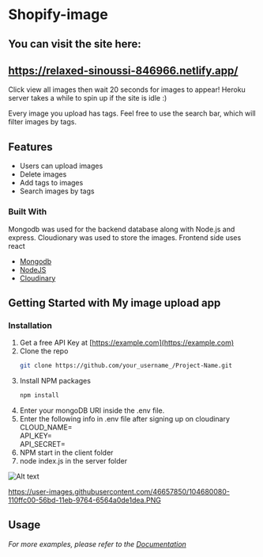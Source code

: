 # Shopify-image
## You can visit the site here:
## https://relaxed-sinoussi-846966.netlify.app/
Click view all images then wait 20 seconds for images to appear! Heroku server takes a while to spin up if the site is idle :)

Every image you upload has tags. Feel free to use the search bar, which will filter images by tags.


<!-- ABOUT THE PROJECT -->
## Features

* Users can upload images
* Delete images
* Add tags to images
* Search images by tags

### Built With

Mongodb was used for the backend database along with Node.js and express. Cloudionary was used to store the images.
Frontend side uses react

* [Mongodb](https://www.mongodb.com/)
* [NodeJS](https://nodejs.org/en/download/)
* [Cloudinary](https://cloudinary.com/users/login)
## Getting Started with My image upload app

### Installation

1. Get a free API Key at [https://example.com](https://example.com)
2. Clone the repo
   ```sh
   git clone https://github.com/your_username_/Project-Name.git
   ```
3. Install NPM packages
   ```sh
   npm install
   ```
4. Enter your mongoDB URI inside the .env file.
5. Enter the following info in .env file after signing up on cloudinary
CLOUD_NAME=        
  API_KEY=            
  API_SECRET=        
5. NPM start in the client folder
6. node index.js in the server folder

![Alt text](https://user-images.githubusercontent.com/46657850/104680080-110ffc00-56bd-11eb-9764-6564a0de1dea.PNG)

https://user-images.githubusercontent.com/46657850/104680080-110ffc00-56bd-11eb-9764-6564a0de1dea.PNG
<!-- USAGE EXAMPLES -->
## Usage


_For more examples, please refer to the [Documentation](https://example.com)_

